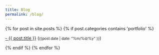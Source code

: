 ```yaml
---
title: Blog
permalink: /blog/
---
```


<div class="content list">
  {% for post in site.posts %}
    {% if post.categories contains 'portfolio' %}
    <div class="list-item">
    <p class="list-post-title">
        <a href="{{ site.baseurl }}{{ post.url }}">- {{ post.title }}</a> (<small>{{post.date | date: "%m/%d/%y" }}</small>)
        </p>
    </div>
    {% endif %}
  {% endfor %}
</div>

